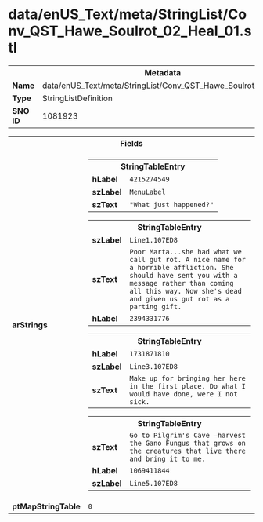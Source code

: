 <h1>data/enUS_Text/meta/StringList/Conv_QST_Hawe_Soulrot_02_Heal_01.stl</h1><table><tr><th colspan="100%">Metadata</th></tr><tr><td><b>Name</b></td><td>data/enUS_Text/meta/StringList/Conv_QST_Hawe_Soulrot_02_Heal_01.stl</td></tr><tr><td><b>Type</b></td><td>StringListDefinition</td></tr><tr><td><b>SNO ID</b></td><td>1081923</td></tr></table>

<table><tr><th colspan="100%">Fields</th></tr><tr><td><b>arStrings</b></td><td><table><tr><th colspan="100%">StringTableEntry</th></tr><tr><td><b>hLabel</b></td><td><code>4215274549</code></td></tr><tr><td><b>szLabel</b></td><td><code>MenuLabel</code></td></tr><tr><td><b>szText</b></td><td><code>"What just happened?"</code></td></tr></table>


<table><tr><th colspan="100%">StringTableEntry</th></tr><tr><td><b>szLabel</b></td><td><code>Line1.107ED8</code></td></tr><tr><td><b>szText</b></td><td><code>Poor Marta...she had what we call gut rot. A nice name for a horrible affliction. She should have sent you with a message rather than coming all this way. Now she's dead and given us gut rot as a parting gift.</code></td></tr><tr><td><b>hLabel</b></td><td><code>2394331776</code></td></tr></table>


<table><tr><th colspan="100%">StringTableEntry</th></tr><tr><td><b>hLabel</b></td><td><code>1731871810</code></td></tr><tr><td><b>szLabel</b></td><td><code>Line3.107ED8</code></td></tr><tr><td><b>szText</b></td><td><code>Make up for bringing her here in the first place. Do what I would have done, were I not sick.</code></td></tr></table>


<table><tr><th colspan="100%">StringTableEntry</th></tr><tr><td><b>szText</b></td><td><code>Go to Pilgrim's Cave —harvest the Gano Fungus that grows on the creatures that live there and bring it to me.</code></td></tr><tr><td><b>hLabel</b></td><td><code>1069411844</code></td></tr><tr><td><b>szLabel</b></td><td><code>Line5.107ED8</code></td></tr></table>


</td></tr><tr><td><b>ptMapStringTable</b></td><td><code>0</code></td></tr></table>

